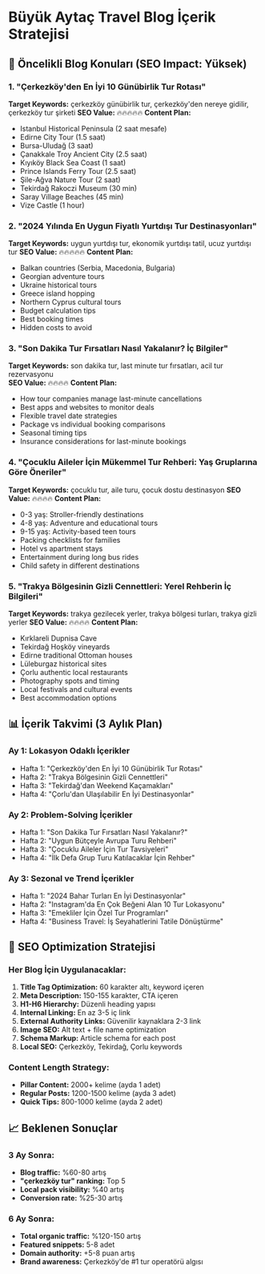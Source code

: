 # Büyük Aytaç Travel Blog İçerik Stratejisi

## 🎯 Öncelikli Blog Konuları (SEO Impact: Yüksek)

### 1. "Çerkezköy'den En İyi 10 Günübirlik Tur Rotası" 
**Target Keywords:** çerkezköy günübirlik tur, çerkezköy'den nereye gidilir, çerkezköy tur şirketi
**SEO Value:** 🔥🔥🔥🔥🔥
**Content Plan:**
- Istanbul Historical Peninsula (2 saat mesafe)
- Edirne City Tour (1.5 saat)
- Bursa-Uludağ (3 saat)
- Çanakkale Troy Ancient City (2.5 saat)
- Kıyıköy Black Sea Coast (1 saat)
- Prince Islands Ferry Tour (2.5 saat)
- Şile-Ağva Nature Tour (2 saat)
- Tekirdağ Rakoczi Museum (30 min)
- Saray Village Beaches (45 min)
- Vize Castle (1 hour)

### 2. "2024 Yılında En Uygun Fiyatlı Yurtdışı Tur Destinasyonları"
**Target Keywords:** uygun yurtdışı tur, ekonomik yurtdışı tatil, ucuz yurtdışı tur
**SEO Value:** 🔥🔥🔥🔥🔥
**Content Plan:**
- Balkan countries (Serbia, Macedonia, Bulgaria)
- Georgian adventure tours
- Ukraine historical tours
- Greece island hopping 
- Northern Cyprus cultural tours
- Budget calculation tips
- Best booking times
- Hidden costs to avoid

### 3. "Son Dakika Tur Fırsatları Nasıl Yakalanır? İç Bilgiler"
**Target Keywords:** son dakika tur, last minute tur fırsatları, acil tur rezervasyonu  
**SEO Value:** 🔥🔥🔥🔥
**Content Plan:**
- How tour companies manage last-minute cancellations
- Best apps and websites to monitor deals
- Flexible travel date strategies
- Package vs individual booking comparisons
- Seasonal timing tips
- Insurance considerations for last-minute bookings

### 4. "Çocuklu Aileler İçin Mükemmel Tur Rehberi: Yaş Gruplarına Göre Öneriler"
**Target Keywords:** çocuklu tur, aile turu, çocuk dostu destinasyon
**SEO Value:** 🔥🔥🔥🔥
**Content Plan:**
- 0-3 yaş: Stroller-friendly destinations
- 4-8 yaş: Adventure and educational tours  
- 9-15 yaş: Activity-based teen tours
- Packing checklists for families
- Hotel vs apartment stays
- Entertainment during long bus rides
- Child safety in different destinations

### 5. "Trakya Bölgesinin Gizli Cennettleri: Yerel Rehberin İç Bilgileri"
**Target Keywords:** trakya gezilecek yerler, trakya bölgesi turları, trakya gizli yerler
**SEO Value:** 🔥🔥🔥🔥
**Content Plan:**
- Kırklareli Dupnisa Cave
- Tekirdağ Hoşköy vineyards  
- Edirne traditional Ottoman houses
- Lüleburgaz historical sites
- Çorlu authentic local restaurants
- Photography spots and timing
- Local festivals and cultural events
- Best accommodation options

## 📊 İçerik Takvimi (3 Aylık Plan)

### Ay 1: Lokasyon Odaklı İçerikler
- Hafta 1: "Çerkezköy'den En İyi 10 Günübirlik Tur Rotası"
- Hafta 2: "Trakya Bölgesinin Gizli Cennettleri"  
- Hafta 3: "Tekirdağ'dan Weekend Kaçamakları"
- Hafta 4: "Çorlu'dan Ulaşılabilir En İyi Destinasyonlar"

### Ay 2: Problem-Solving İçerikler
- Hafta 1: "Son Dakika Tur Fırsatları Nasıl Yakalanır?"
- Hafta 2: "Uygun Bütçeyle Avrupa Turu Rehberi"
- Hafta 3: "Çocuklu Aileler İçin Tur Tavsiyeleri"
- Hafta 4: "İlk Defa Grup Turu Katılacaklar İçin Rehber"

### Ay 3: Sezonal ve Trend İçerikler  
- Hafta 1: "2024 Bahar Turları En İyi Destinasyonlar"
- Hafta 2: "Instagram'da En Çok Beğeni Alan 10 Tur Lokasyonu"
- Hafta 3: "Emekliler İçin Özel Tur Programları"
- Hafta 4: "Business Travel: İş Seyahatlerini Tatile Dönüştürme"

## 🎯 SEO Optimization Stratejisi

### Her Blog İçin Uygulanacaklar:
1. **Title Tag Optimization:** 60 karakter altı, keyword içeren
2. **Meta Description:** 150-155 karakter, CTA içeren  
3. **H1-H6 Hierarchy:** Düzenli heading yapısı
4. **Internal Linking:** En az 3-5 iç link
5. **External Authority Links:** Güvenilir kaynaklara 2-3 link
6. **Image SEO:** Alt text + file name optimization
7. **Schema Markup:** Article schema for each post
8. **Local SEO:** Çerkezköy, Tekirdağ, Çorlu keywords

### Content Length Strategy:
- **Pillar Content:** 2000+ kelime (ayda 1 adet)
- **Regular Posts:** 1200-1500 kelime (ayda 3 adet)  
- **Quick Tips:** 800-1000 kelime (ayda 2 adet)

## 📈 Beklenen Sonuçlar

### 3 Ay Sonra:
- **Blog traffic:** %60-80 artış
- **"çerkezköy tur" ranking:** Top 5
- **Local pack visibility:** %40 artış  
- **Conversion rate:** %25-30 artış

### 6 Ay Sonra:
- **Total organic traffic:** %120-150 artış
- **Featured snippets:** 5-8 adet
- **Domain authority:** +5-8 puan artış
- **Brand awareness:** Çerkezköy'de #1 tur operatörü algısı 